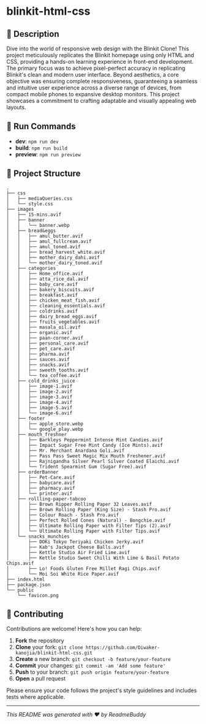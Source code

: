 # blinkit-html-css



## 📝 Description

Dive into the world of responsive web design with the Blinkit Clone! This project meticulously replicates the Blinkit homepage using only HTML and CSS, providing a hands-on learning experience in front-end development. The primary focus was to achieve pixel-perfect accuracy in replicating Blinkit's clean and modern user interface. Beyond aesthetics, a core objective was ensuring complete responsiveness, guaranteeing a seamless and intuitive user experience across a diverse range of devices, from compact mobile phones to expansive desktop monitors. This project showcases a commitment to crafting adaptable and visually appealing web layouts.

## 🚀 Run Commands

- **dev**: `npm run dev`
- **build**: `npm run build`
- **preview**: `npm run preview`


## 📁 Project Structure

```
.
├── css
│   ├── mediaQueries.css
│   └── style.css
├── images
│   ├── 15-mins.avif
│   ├── banner
│   │   └── banner.webp
│   ├── bread&eggs
│   │   ├── amul_butter.avif
│   │   ├── amul_fullcream.avif
│   │   ├── amul_toned.avif
│   │   ├── bread_harvest_white.avif
│   │   ├── mother_dairy_dahi.avif
│   │   └── mother_dairy_toned.avif
│   ├── categories
│   │   ├── Home_office.avif
│   │   ├── atta_rice_dal.avif
│   │   ├── baby_care.avif
│   │   ├── bakery_biscuits.avif
│   │   ├── breakfast.avif
│   │   ├── chicken_meat_fish.avif
│   │   ├── cleaning_essentials.avif
│   │   ├── coldrinks.avif
│   │   ├── dairy_bread_eggs.avif
│   │   ├── fruits_vegetables.avif
│   │   ├── masala_oil.avif
│   │   ├── organic.avif
│   │   ├── paan-corner.avif
│   │   ├── personal_care.avif
│   │   ├── pet_care.avif
│   │   ├── pharma.avif
│   │   ├── sauces.avif
│   │   ├── snacks.avif
│   │   ├── sweeth_tooths.avif
│   │   └── tea_coffee.avif
│   ├── cold_drinks_juice
│   │   ├── image-1.avif
│   │   ├── image-2.avif
│   │   ├── image-3.avif
│   │   ├── image-4.avif
│   │   ├── image-5.avif
│   │   └── image-6.avif
│   ├── footer
│   │   ├── apple_store.webp
│   │   └── google_play.webp
│   ├── mouth_freshner
│   │   ├── Barkleys Peppermint Intense Mint Candies.avif
│   │   ├── Impact Sugar Free Mint Candy (Ice Mints).avif
│   │   ├── Mr. Merchant Anardana Goli.avif
│   │   ├── Pass Pass Sweet Magic Mix Mouth Freshener.avif
│   │   ├── Rajnigandha Silver Pearl Silver Coated Elaichi.avif
│   │   └── Trident Spearmint Gum (Sugar Free).avif
│   ├── orderBanner
│   │   ├── Pet-Care.avif
│   │   ├── babycare.avif
│   │   ├── pharmacy.avif
│   │   └── printer.avif
│   ├── rollling-paper-tabcoo
│   │   ├── Brown Ripper Rolling Paper 32 Leaves.avif
│   │   ├── Brown Rolling Paper (King Size) - Stash Pro.avif
│   │   ├── Colour Roach - Stash Pro.avif
│   │   ├── Perfect Rolled Cones (Natural) - Bongchie.avif
│   │   ├── Ultimate Rolling Paper with Filter Tips (2).avif
│   │   └── Ultimate Rolling Paper with Filter Tips.avif
│   └── snacks_munchies
│       ├── DOKi Tokyo Teriyaki Chicken Jerky.avif
│       ├── Kab's Jackpot Cheese Balls.avif
│       ├── Kettle Studio Air Fried Lime.avif
│       ├── Kettle Studio Sweet Chilli With Lime & Basil Potato Chips.avif
│       ├── Lo! Foods Gluten Free Millet Ragi Chips.avif
│       └── Moi Soi White Rice Paper.avif
├── index.html
├── package.json
└── public
    └── favicon.png
```

## 👥 Contributing

Contributions are welcome! Here's how you can help:

1. **Fork** the repository
2. **Clone** your fork: `git clone https://github.com/Diwaker-kanojia/blinkit-html-css.git`
3. **Create** a new branch: `git checkout -b feature/your-feature`
4. **Commit** your changes: `git commit -am 'Add some feature'`
5. **Push** to your branch: `git push origin feature/your-feature`
6. **Open** a pull request

Please ensure your code follows the project's style guidelines and includes tests where applicable.

---
*This README was generated with ❤️ by ReadmeBuddy*
